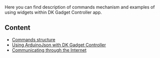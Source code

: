 Here you can find description of commands mechanism and examples of using widgets within DK Gadget Controller app.

## Content
* [Commands structure](https://github.com/ikrio/GadgetController/wiki/Commands-structure)
* [Using ArduinoJson with DK Gadget Controller](https://github.com/ikrio/GadgetController/wiki/Using-ArduinoJson-with-DK-Gadget-Controller)
* [Communicating through the Internet](https://github.com/ikrio/GadgetController/wiki/Communicating-through-the-Internet)